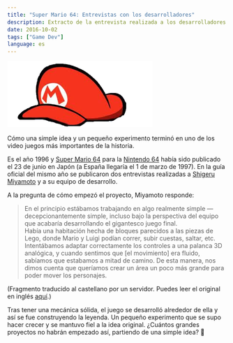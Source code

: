 ```yaml
---
title: "Super Mario 64: Entrevistas con los desarrolladores"
description: Extracto de la entrevista realizada a los desarrolladores de Super Mario 64 en 1996.
date: 2016-10-02
tags: ["Game Dev"]
language: es
---
```


![Gorra de bebé Mario](/img/mario-hat.webp)

Cómo una simple idea y un pequeño experimento terminó en uno de los video juegos más importantes de la historia.

Es el año 1996 y [Super Mario 64](https://es.wikipedia.org/wiki/Super_Mario_64) para la [Nintendo 64](https://es.wikipedia.org/wiki/Nintendo_64) había sido publicado el 23 de junio en Japón (a España llegaría el 1 de marzo de 1997). En la guía oficial del mismo año se publicaron dos entrevistas realizadas a [Shigeru Miyamoto](https://es.wikipedia.org/wiki/Shigeru_Miyamoto) y a su equipo de desarrollo.

A la pregunta de cómo empezó el proyecto, Miyamoto responde:

> En el principio estábamos trabajando en algo realmente simple —decepcionantemente simple, incluso bajo la perspectiva del equipo que acabaría desarrollando el gigantesco juego final.  
> Había una habitación hecha de bloques parecidos a las piezas de Lego, donde Mario y Luigi podían correr, subir cuestas, saltar, etc. Intentábamos adaptar correctamente los controles a una palanca 3D analógica, y cuando sentimos que [el movimiento] era fluido, sabíamos que estabamos a mitad de camino. De esta manera, nos dimos cuenta que queríamos crear un área un poco más grande para poder mover los personajes.

(Fragmento traducido al castellano por un servidor. Puedes leer el original en inglés [aquí](http://shmuplations.com/mario64/).)

Tras tener una mecánica sólida, el juego se desarrolló alrededor de ella y así se fue construyendo la leyenda. Un pequeño experimento que se supo hacer crecer y se mantuvo fiel a la idea original. ¿Cuántos grandes proyectos no habrán empezado así, partiendo de una simple idea?

